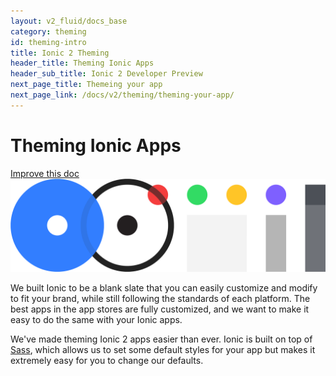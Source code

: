 ```yaml
---
layout: v2_fluid/docs_base
category: theming
id: theming-intro
title: Ionic 2 Theming
header_title: Theming Ionic Apps
header_sub_title: Ionic 2 Developer Preview
next_page_title: Themeing your app
next_page_link: /docs/v2/theming/theming-your-app/
---
```


<h1 class="title">Theming Ionic Apps</h1>
<a class="improve-v2-docs" href='https://github.com/driftyco/ionic-site/edit/ionic2/docs/v2/theming/index.md'>
  Improve this doc
</a>

<img class="section-header" src="/img/docs/theming-header.png" />

We built Ionic to be a blank slate that you can easily customize and modify to fit your brand, while still following the standards of each platform. The best apps in the app stores are fully customized, and we want to make it easy to do the same with your Ionic apps.

We've made theming Ionic 2 apps easier than ever. Ionic is built on top of [Sass](../../what-is/#sass), which allows us to set some default styles for your app but makes it extremely easy for you to change our defaults.

